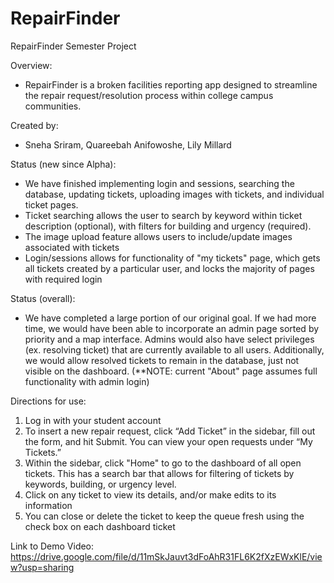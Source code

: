 # RepairFinder
RepairFinder Semester Project

Overview:
- RepairFinder is a broken facilities reporting app designed to streamline the repair request/resolution process within college campus communities.

Created by:
- Sneha Sriram, Quareebah Anifowoshe, Lily Millard

Status (new since Alpha):
- We have finished implementing login and sessions, searching the database, updating tickets, uploading images with tickets, and individual ticket pages.
- Ticket searching allows the user to search by keyword within ticket description (optional), with filters for building and urgency (required).
- The image upload feature allows users to include/update images associated with tickets
- Login/sessions allows for functionality of "my tickets" page, which gets all tickets created by a particular user, and locks the majority of pages with required login

Status (overall):
- We have completed a large portion of our original goal. If we had more time, we would have been able to incorporate an admin page sorted by priority and a map interface. Admins would also have select privileges (ex. resolving ticket) that are currently available to all users. Additionally, we would allow resolved tickets to remain in the database, just not visible on the dashboard. (**NOTE: current "About" page assumes full functionality with admin login)

Directions for use:
1. Log in with your student account
2. To insert a new repair request, click “Add Ticket” in the sidebar, fill out the form, and hit Submit. You can view your open requests under “My Tickets.”
3. Within the sidebar, click "Home" to go to the dashboard of all open tickets. This has a search bar that allows for filtering of tickets by keywords, building, or urgency level.
4. Click on any ticket to view its details, and/or make edits to its information
5. You can close or delete the ticket to keep the queue fresh using the check box on each dashboard ticket

Link to Demo Video: 
https://drive.google.com/file/d/11mSkJauvt3dFoAhR31FL6K2fXzEWxKlE/view?usp=sharing
